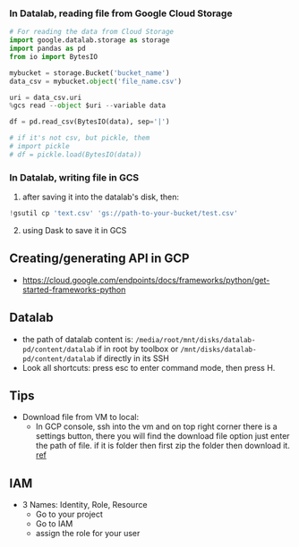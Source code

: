 ### In Datalab, reading file from Google Cloud Storage

```python
# For reading the data from Cloud Storage
import google.datalab.storage as storage
import pandas as pd
from io import BytesIO

mybucket = storage.Bucket('bucket_name')
data_csv = mybucket.object('file_name.csv')

uri = data_csv.uri
%gcs read --object $uri --variable data

df = pd.read_csv(BytesIO(data), sep='|')

# if it's not csv, but pickle, them
# import pickle
# df = pickle.load(BytesIO(data))
```

### In Datalab, writing file in GCS 
1. after saving it into the datalab's disk, then:
```python
!gsutil cp 'text.csv' 'gs://path-to-your-bucket/test.csv'
```
2. using Dask to save it in GCS

Creating/generating API in GCP
--------------------------
- https://cloud.google.com/endpoints/docs/frameworks/python/get-started-frameworks-python

Datalab
------
- the path of datalab content is: ```/media/root/mnt/disks/datalab-pd/content/datalab``` if in root by toolbox or ```/mnt/disks/datalab-pd/content/datalab``` if directly in its SSH
- Look all shortcuts: press esc to enter command mode, then press H.

Tips
---
- Download file from VM to local:
  - In GCP console, ssh into the vm and on top right corner there is a settings button, there you will find the download file option just enter the path of file. if it is folder then first zip the folder then download it. [ref](https://stackoverflow.com/questions/44982313/how-to-copy-files-from-google-compute-engine-to-local-directory)


## IAM
- 3 Names: Identity, Role, Resource
  - Go to your project
  - Go to IAM
  - assign the role for your user

